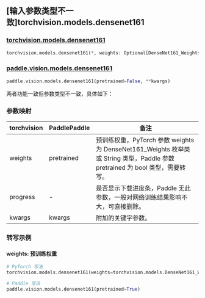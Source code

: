 ## [输入参数类型不一致]torchvision.models.densenet161

### [torchvision.models.densenet161](https://pytorch.org/vision/main/models/generated/torchvision.models.densenet161.html)

```python
torchvision.models.densenet161(*, weights: Optional[DenseNet161_Weights] = None, progress: bool = True, **kwargs: Any)
```

### [paddle.vision.models.densenet161](https://www.paddlepaddle.org.cn/documentation/docs/zh/api/paddle/vision/models/densenet161_cn.html)

```python
paddle.vision.models.densenet161(pretrained=False, **kwargs)
```

两者功能一致但参数类型不一致，具体如下：

### 参数映射

| torchvision | PaddlePaddle | 备注 |
| ----------- | ------------ | ---- |
| weights     | pretrained   | 预训练权重，PyTorch 参数 weights 为 DenseNet161_Weights 枚举类或 String 类型，Paddle 参数 pretrained 为 bool 类型，需要转写。|
| progress    | -            | 是否显示下载进度条，Paddle 无此参数，一般对网络训练结果影响不大，可直接删除。|
| kwargs      | kwargs       | 附加的关键字参数。|


### 转写示例
#### weights: 预训练权重
```python
# PyTorch 写法
torchvision.models.densenet161(weights=torchvision.models.DenseNet161_Weights.DEFAULT)

# Paddle 写法
paddle.vision.models.densenet161(pretrained=True)
```
